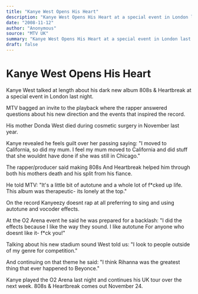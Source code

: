 ```yaml
---
title: "Kanye West Opens His Heart"
description: "Kanye West Opens His Heart at a special event in London last night. MTV bagged an invite to the playback where the rapper answered questions about his new direction and the events that inspired the re..."
date: "2008-11-12"
author: "Anonymous"
source: "MTV UK"
summary: "Kanye West Opens His Heart at a special event in London last night. MTV bagged an invite to the playback where the rapper answered questions about his new direction and the events that inspired the record. His mother Donda West died during cosmetic surgery in November last year. On the record Kanyeezy doesnt rap at all preferring to sing and using autotune and vocoder effects."
draft: false
---
```


# Kanye West Opens His Heart

Kanye West talked at length about his dark new album 808s & Heartbreak at a special event in London last night.

MTV bagged an invite to the playback where the rapper answered questions about his new direction and the events that inspired the record.

His mother Donda West died during cosmetic surgery in November last year.

Kanye revealed he feels guilt over her passing saying: "I moved to California, so did my mum. I feel my mum moved to California and did stuff that she wouldnt have done if she was still in Chicago."

The rapper/producer said making 808s And Heartbreak helped him through both his mothers death and his split from his fiance.

He told MTV: "It's a little bit of autotune and a whole lot of f*cked up life. This album was therapeutic- its lonely at the top."

On the record Kanyeezy doesnt rap at all preferring to sing and using autotune and vocoder effects.

At the O2 Arena event he said he was prepared for a backlash: "I did the effects because I like the way they sound. I like autotune For anyone who doesnt like it- f*ck you!"

Talking about his new stadium sound West told us: "I look to people outside of my genre for competition."

And continuing on that theme he said: "I think Rihanna was the greatest thing that ever happened to Beyonce."

Kanye played the O2 Arena last night and continues his UK tour over the next week. 808s & Heartbreak comes out November 24.
